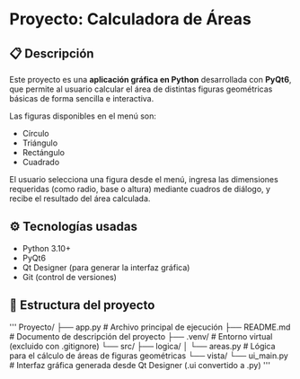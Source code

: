 # Proyecto: Calculadora de Áreas

## 📋 Descripción

Este proyecto es una **aplicación gráfica en Python** desarrollada con **PyQt6**, que permite al usuario calcular el área de distintas figuras geométricas básicas de forma sencilla e interactiva.

Las figuras disponibles en el menú son:

- Círculo
- Triángulo
- Rectángulo
- Cuadrado

El usuario selecciona una figura desde el menú, ingresa las dimensiones requeridas (como radio, base o altura) mediante cuadros de diálogo, y recibe el resultado del área calculada.

## ⚙️ Tecnologías usadas

- Python 3.10+
- PyQt6
- Qt Designer (para generar la interfaz gráfica)
- Git (control de versiones)

## 📁 Estructura del proyecto
'''
Proyecto/
├── app.py # Archivo principal de ejecución
├── README.md # Documento de descripción del proyecto
├── .venv/ # Entorno virtual (excluido con .gitignore)
└── src/
├── logica/
│ └── areas.py # Lógica para el cálculo de áreas de figuras geométricas
└── vista/
└── ui_main.py # Interfaz gráfica generada desde Qt Designer (.ui convertido a .py)
'''
